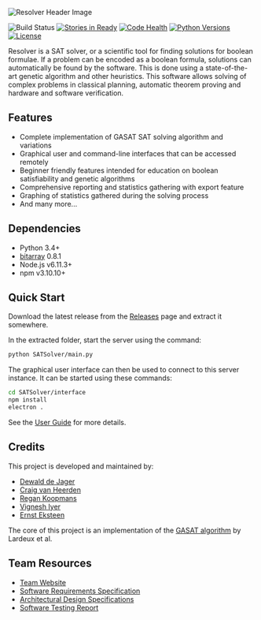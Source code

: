![Resolver Header Image](https://i.imgur.com/mipsPa9.png "Resolver")

![Build Status](https://travis-ci.org/Imperium-Software/resolver.svg?branch=master)
[![Stories in Ready](https://badge.waffle.io/Imperium-Software/resolver.png?label=ready&title=Ready)](https://waffle.io/ErnstEksteen/COS301_GA-SATSolver?utm_source=badge)
[![Code Health](https://landscape.io/github/Imperium-Software/resolver/master/landscape.svg?style=flat)](https://landscape.io/github/Imperium-Software/resolver/master)
[![Python Versions](https://img.shields.io/badge/python-3.4%2C3.5%2C3.6-blue.svg)]()
[![License](https://img.shields.io/github/license/mashape/apistatus.svg)]()

Resolver is a SAT solver, or a scientific tool for finding solutions for boolean formulae.
If a problem can be encoded as a boolean formula, solutions can automatically be found by the software.
This is done using a state-of-the-art genetic algorithm and other heuristics.
This software allows solving of complex problems in classical planning, automatic theorem proving and hardware and software verification.

## Features
- Complete implementation of GASAT SAT solving algorithm and variations
- Graphical user and command-line interfaces that can be accessed remotely
- Beginner friendly features intended for education on boolean satisfiability and genetic algorithms
- Comprehensive reporting and statistics gathering with export feature
- Graphing of statistics gathered during the solving process
- And many more...

## Dependencies
- Python 3.4+
- [bitarray](https://pypi.python.org/pypi/bitarray/) 0.8.1
- Node.js v6.11.3+
- npm v3.10.10+

## Quick Start
Download the latest release from the [Releases](https://github.com/Imperium-Software/resolver/releases) page and extract it somewhere.

In the extracted folder, start the server using the command:
```sh
python SATSolver/main.py
```

The graphical user interface can then be used to connect to this server instance. It can be started using these commands:
```sh
cd SATSolver/interface
npm install
electron .
```

See the [User Guide](https://github.com/Imperium-Software/resolver/wiki/User-Guide) for more details.

## Credits
This project is developed and maintained by:
- [Dewald de Jager](https://github.com/DewaldDeJager)
- [Craig van Heerden](https://github.com/craig95)
- [Regan Koopmans](https://github.com/Regan-Koopmans)
- [Vignesh Iyer](https://github.com/Vignesh-95)
- [Ernst Eksteen](https://github.com/ErnstEksteen)

The core of this project is an implementation of the [GASAT algorithm](http://citeseerx.ist.psu.edu/viewdoc/download?doi=10.1.1.108.7124&rep=rep1&type=pdf) by Lardeux et al.

## Team Resources
- [Team Website](http://imperium-engineering.com/)
- [Software Requirements Specification](http://imperium-engineering.com/resolver-requirements-specification.pdf)
- [Architectural Design Specifications](http://imperium-engineering.com/resolver-architectural-documentation.pdf)
- [Software Testing Report](http://imperium-engineering.com/resolver-testing-report.pdf)
